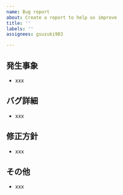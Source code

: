 ```yaml
---
name: Bug report
about: Create a report to help us improve
title: ''
labels: ''
assignees: gsuzuki983

---
```


## 発生事象
- xxx

## バグ詳細
- xxx

## 修正方針
- xxx

## その他
- xxx

